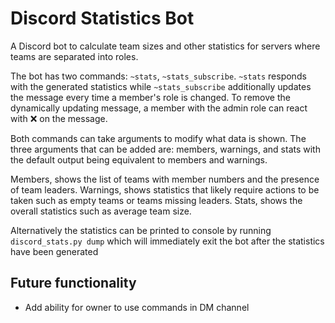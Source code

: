 # Discord Statistics Bot

A Discord bot to calculate team sizes and other statistics for servers where teams are separated into roles.

The bot has two commands: `~stats`, `~stats_subscribe`. `~stats` responds with the generated statistics while `~stats_subscribe` additionally updates the message every time a member's role is changed.
To remove the dynamically updating message, a member with the admin role can react with :x: on the message.

Both commands can take arguments to modify what data is shown. The three arguments that can be added are: members, warnings, and stats with the default output being equivalent to members and warnings. 

Members, shows the list of teams with member numbers and the presence of team leaders.
Warnings, shows statistics that likely require actions to be taken such as empty teams or teams missing leaders.
Stats, shows the overall statistics such as average team size.

Alternatively the statistics can be printed to console by running `discord_stats.py dump` which will immediately exit the bot after the statistics have been generated

## Future functionality
- Add ability for owner to use commands in DM channel
